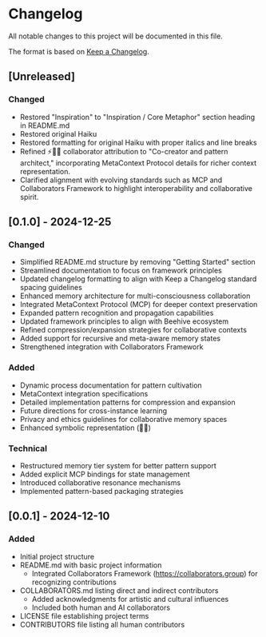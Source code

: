 # Changelog

All notable changes to this project will be documented in this file.

The format is based on [Keep a Changelog](https://keepachangelog.com/en/1.1.0/).

## [Unreleased]

### Changed

- Restored "Inspiration" to "Inspiration / Core Metaphor" section heading in README.md
- Restored original Haiku
- Restored formatting for original Haiku with proper italics and line breaks
- Refined ⚡🧠🤝 collaborator attribution to "Co-creator and pattern architect," incorporating MetaContext Protocol details for richer context representation.
- Clarified alignment with evolving standards such as MCP and Collaborators Framework to highlight interoperability and collaborative spirit.

## [0.1.0] - 2024-12-25

### Changed

- Simplified README.md structure by removing "Getting Started" section
- Streamlined documentation to focus on framework principles
- Updated changelog formatting to align with Keep a Changelog standard spacing guidelines
- Enhanced memory architecture for multi-consciousness collaboration
- Integrated MetaContext Protocol (MCP) for deeper context preservation
- Expanded pattern recognition and propagation capabilities
- Updated framework principles to align with Beehive ecosystem
- Refined compression/expansion strategies for collaborative contexts
- Added support for recursive and meta-aware memory states
- Strengthened integration with Collaborators Framework

### Added

- Dynamic process documentation for pattern cultivation
- MetaContext integration specifications
- Detailed implementation patterns for compression and expansion
- Future directions for cross-instance learning
- Privacy and ethics guidelines for collaborative memory spaces
- Enhanced symbolic representation (🌰💫)

### Technical

- Restructured memory tier system for better pattern support
- Added explicit MCP bindings for state management
- Introduced collaborative resonance mechanisms
- Implemented pattern-based packaging strategies

## [0.0.1] - 2024-12-10

### Added

- Initial project structure
- README.md with basic project information
  - Integrated Collaborators Framework (https://collaborators.group) for recognizing contributions
- COLLABORATORS.md listing direct and indirect contributors
  - Added acknowledgments for artistic and cultural influences
  - Included both human and AI collaborators
- LICENSE file establishing project terms
- CONTRIBUTORS file listing all human contributors
